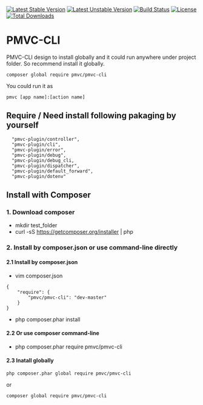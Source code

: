 [![Latest Stable Version](https://poser.pugx.org/pmvc/pmvc-cli/v/stable)](https://packagist.org/packages/pmvc/pmvc-cli) 
[![Latest Unstable Version](https://poser.pugx.org/pmvc/pmvc-cli/v/unstable)](https://packagist.org/packages/pmvc/pmvc-cli) 
[![Build Status](https://travis-ci.org/pmvc/pmvc-cli.svg?branch=master)](https://travis-ci.org/pmvc/pmvc-cli)
[![License](https://poser.pugx.org/pmvc/pmvc-cli/license)](https://packagist.org/packages/pmvc/pmvc-cli)
[![Total Downloads](https://poser.pugx.org/pmvc/pmvc-cli/downloads)](https://packagist.org/packages/pmvc/pmvc-cli) 

PMVC-CLI
===============
PMVC-CLI design to install globally and it could run anywhere under project folder.
So recommend install it globally.
```
composer global require pmvc/pmvc-cli
```
You could run it as
```
pmvc [app name]:[action name]
```
## Require / Need install following pakaging by yourself
```
  "pmvc-plugin/controller",
  "pmvc-plugin/cli",
  "pmvc-plugin/error",
  "pmvc-plugin/debug",
  "pmvc-plugin/debug_cli,
  "pmvc-plugin/dispatcher",
  "pmvc-plugin/default_forward",
  "pmvc-plugin/dotenv"
```

## Install with Composer
### 1. Download composer
   * mkdir test_folder
   * curl -sS https://getcomposer.org/installer | php

### 2. Install by composer.json or use command-line directly
#### 2.1 Install by composer.json
   * vim composer.json
```
{
    "require": {
        "pmvc/pmvc-cli": "dev-master"
    }
}
```
   * php composer.phar install

#### 2.2 Or use composer command-line
   * php composer.phar require pmvc/pmvc-cli

#### 2.3 Inatall globally
```
php composer.phar global require pmvc/pmvc-cli
```
or  
```
composer global require pmvc/pmvc-cli
```
